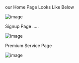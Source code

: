 our Home Page Looks Like Below

![image](https://user-images.githubusercontent.com/97316457/187086752-2bc37127-673a-4e0c-89fe-65431882a663.png)


Signup Page .....


![image](https://user-images.githubusercontent.com/97316457/187086841-285608d9-c234-45a0-bfd4-c8541f063b6f.png)



Premium Service Page


![image](https://user-images.githubusercontent.com/97316457/187086920-353ea4b0-6bda-4490-ae15-61a85f35ddd3.png)
